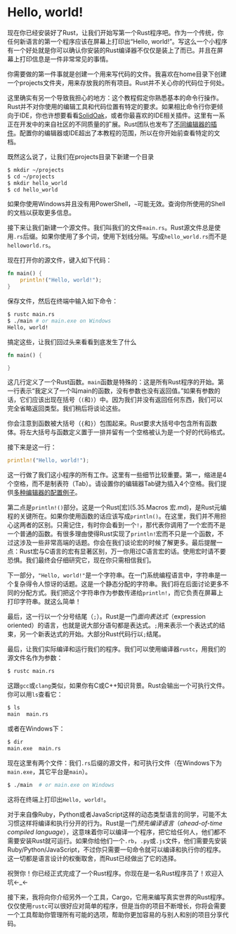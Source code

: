 # Hello, world!
现在你已经安装好了Rust，让我们开始写第一个Rust程序吧。作为一个传统，你任何新语言的第一个程序应该在屏幕上打印出“Hello, world!”。写这么一个小程序有一个好处就是你可以确认你安装的Rust编译器不仅仅是装上了而已。并且在屏幕上打印信息是一件非常常见的事情。

你需要做的第一件事就是创建一个用来写代码的文件。我喜欢在home目录下创建一个projects文件夹，用来存放我的所有项目。Rust并不关心你的代码位于何处。

这里确实有另一个导致我担心的地方：这个教程假定你熟悉基本的命令行操作。Rust并不对你使用的编辑工具和代码位置有特定的要求。如果相比命令行你更倾向于IDE，你也许想要看看[SolidOak](https://github.com/oakes/SolidOak)，或者你最喜欢的IDE相关插件。这里有一系正在开发中的来自社区的不同质量的扩展。Rust团队也发布了[不同编辑器的插件](https://github.com/rust-lang/rust/blob/master/src/etc/CONFIGS.md)。配置你的编辑器或IDE超出了本教程的范围，所以在你开始前查看特定的文档。

既然这么说了，让我们在projects目录下新建一个目录

```bash
$ mkdir ~/projects
$ cd ~/projects
$ mkdir hello_world
$ cd hello_world
```

如果你使用Windows并且没有用PowerShell，`~`可能无效。查询你所使用的Shell的文档以获取更多信息。

接下来让我们新建一个源文件。我们叫我们的文件`main.rs`。Rust源文件总是使用`.rs`后缀。如果你使用了多个词，使用下划线分隔。写成`hello_world.rs`而不是`helloworld.rs`。

现在打开你的源文件，键入如下代码：

```rust
fn main() {
    println!("Hello, world!");
}
```

保存文件，然后在终端中输入如下命令：

```bash
$ rustc main.rs
$ ./main # or main.exe on Windows
Hello, world!
```

搞定这些，让我们回过头来看看到底发生了什么

```rust
fn main() {

}
```

这几行定义了一个Rust函数。`main`函数是特殊的：这是所有Rust程序的开始。第一行表示“我定义了一个叫main的函数，没有参数也没有返回值。”如果有参数的话，它们应该出现在括号（`(`和`)`）中。因为我们并没有返回任何东西，我们可以完全省略返回类型。我们稍后将谈论这些。

你会注意到函数被大括号（`{`和`}`）包围起来。Rust要求大括号中包含所有函数体。将左大括号与函数定义置于一排并留有一个空格被认为是一个好的代码格式。

接下来是这一行：

```rust
println!("Hello, world!");
```

这一行做了我们这小程序的所有工作。这里有一些细节比较重要。第一，缩进是4个空格，而不是制表符（Tab）。请设置你的编辑器Tab键为插入4个空格。我们提供[多种编辑器的配置例子](https://github.com/rust-lang/rust/blob/master/src/etc/CONFIGS.md)。

第二点是`println!()`部分。这是一个Rust[宏](5.35.Macros 宏.md)，是Rust元编程的关键所在。如果你使用函数的话应该写成`println()`。在这里，我们并不用担心这两者的区别。只需记住，有时你会看到一个`!`，那代表你调用了一个宏而不是一个普通的函数。有很多理由使得Rust实现了`println!`宏而不只是一个函数，不过这涉及一些非常高端的话题。你会在我们谈论宏的时候了解更多。最后提醒一点：Rust宏与C语言的宏有显著区别，万一你用过C语言宏的话。使用宏时请不要恐惧。我们最终会仔细研究它，现在你只需相信我们。

下一部分，`"Hello, world!"`是一个字符串。在一门系统编程语言中，字符串是一个复杂得令人惊讶的话题。这是一个静态分配的字符串。我们将在后面讨论更多不同的分配方式。我们把这个字符串作为参数传递给`println!`，而它负责在屏幕上打印字符串。就这么简单！

最后，这一行以一个分号结尾（`;`）。Rust是一门*面向表达式*（expression oriented）的语言，也就是说大部分语句都是表达式。`;`用来表示一个表达式的结束，另一个新表达式的开始。大部分Rust代码行以`;`结尾。

最后，让我们实际编译和运行我们的程序。我们可以使用编译器`rustc`，用我们的源文件名作为参数：

```bash
$ rustc main.rs
```

这跟`gcc`或`clang`类似，如果你有C或C++知识背景。Rust会输出一个可执行文件。你可以用`ls`查看它：

```bash
$ ls
main  main.rs
```

或者在Windows下：

```bash
$ dir
main.exe  main.rs
```

现在这里有两个文件：我们`.rs`后缀的源文件，和可执行文件（在Windows下为`main.exe`，其它平台是`main`）。

```bash
$ ./main  # or main.exe on Windows
```

这将在终端上打印出`Hello, world!`。

对于来自像Ruby，Python或者JavaScript这样的动态类型语言的同学，可能不太习惯这样将编译和执行分开的行为。Rust是一门*预先编译语言*（*ahead-of-time compiled language*），这意味着你可以编译一个程序，把它给任何人，他们都不需要安装Rust就可运行。如果你给他们一个`.rb`，`.py`或`.js`文件，他们需要先安装Ruby/Python/JavaScript，不过你只需要一句命令就可以编译和执行你的程序。这一切都是语言设计的权衡取舍，而Rust已经做出了它的选择。

祝贺你！你已经正式完成了一个Rust程序。你现在是一名Rust程序员了！欢迎入坑←_←

接下来，我将向你介绍另外一个工具，Cargo，它用来编写真实世界的Rust程序。仅仅使用`rustc`可以很好应对简单的程序，但是当你的项目不断增长，你将会需要一个工具帮助你管理所有可能的选项，帮助你更加容易的与别人和别的项目分享代码。
